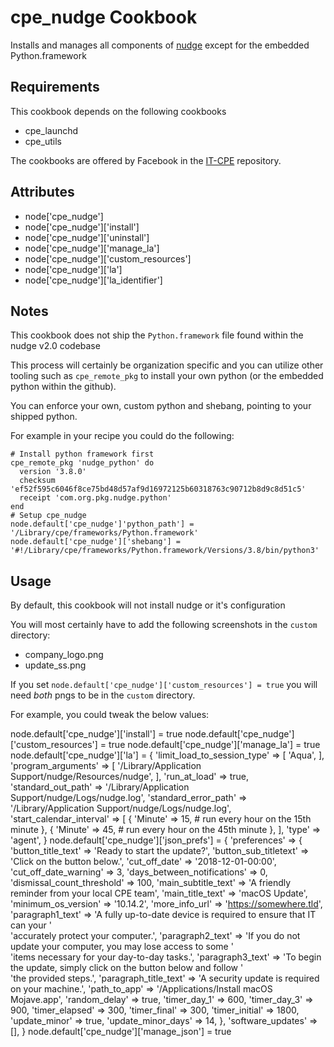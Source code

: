 cpe_nudge Cookbook
========================
Installs and manages all components of [nudge](https://github.com/erikng/nudge) except for the embedded Python.framework

Requirements
------------

This cookbook depends on the following cookbooks

* cpe_launchd
* cpe_utils

The cookbooks are offered by Facebook in the [IT-CPE](https://github.com/facebook/IT-CPE) repository.

Attributes
----------
* node['cpe_nudge']
* node['cpe_nudge']['install']
* node['cpe_nudge']['uninstall']
* node['cpe_nudge']['manage_la']
* node['cpe_nudge']['custom_resources']
* node['cpe_nudge']['la']
* node['cpe_nudge']['la_identifier']

Notes
-----
This cookbook does not ship the `Python.framework` file found within the nudge v2.0 codebase

This process will certainly be organization specific and you can utilize other tooling such as `cpe_remote_pkg` to install your own python (or the embedded python within the github).

You can enforce your own, custom python and shebang, pointing to your shipped python.

For example in your recipe you could do the following:

```
# Install python framework first
cpe_remote_pkg 'nudge_python' do
  version '3.8.0'
  checksum 'ef52f595c6046f8ce75bd48d57af9d16972125b60318763c90712b8d9c8d51c5'
  receipt 'com.org.pkg.nudge.python'
end
# Setup cpe_nudge
node.default['cpe_nudge']'python_path'] = '/Library/cpe/frameworks/Python.framework'
node.default['cpe_nudge']['shebang'] = '#!/Library/cpe/frameworks/Python.framework/Versions/3.8/bin/python3'
```

Usage
-----
By default, this cookbook will not install nudge or it's configuration

You will most certainly have to add the following screenshots in the `custom` directory:
- company_logo.png
- update_ss.png

If you set `node.default['cpe_nudge']['custom_resources'] = true` you will need _both_ pngs to be in the `custom` directory.

For example, you could tweak the below values:

node.default['cpe_nudge']['install'] = true
node.default['cpe_nudge']['custom_resources'] = true
node.default['cpe_nudge']['manage_la'] = true
node.default['cpe_nudge']['la'] = {
  'limit_load_to_session_type' => [
    'Aqua',
  ],
  'program_arguments' => [
    '/Library/Application Support/nudge/Resources/nudge',
  ],
  'run_at_load' => true,
  'standard_out_path' =>
    '/Library/Application Support/nudge/Logs/nudge.log',
  'standard_error_path' =>
    '/Library/Application Support/nudge/Logs/nudge.log',
  'start_calendar_interval' => [
    {
      'Minute' => 15, # run every hour on the 15th minute
    },
    {
      'Minute' => 45, # run every hour on the 45th minute
    },
  ],
  'type' => 'agent',
}
node.default['cpe_nudge']['json_prefs'] = {
  'preferences' => {
    'button_title_text' => 'Ready to start the update?',
    'button_sub_titletext' => 'Click on the button below.',
    'cut_off_date' => '2018-12-01-00:00',
    'cut_off_date_warning' => 3,
    'days_between_notifications' => 0,
    'dismissal_count_threshold' => 100,
    'main_subtitle_text' => 'A friendly reminder from your local CPE team',
    'main_title_text' => 'macOS Update',
    'minimum_os_version' => '10.14.2',
    'more_info_url' =>
      'https://somewhere.tld',
    'paragraph1_text' =>
      'A fully up-to-date device is required to ensure that IT can your '\
      'accurately protect your computer.',
    'paragraph2_text' =>
      'If you do not update your computer, you may lose access to some '\
      'items necessary for your day-to-day tasks.',
    'paragraph3_text' =>
      'To begin the update, simply click on the button below and follow '\
      'the provided steps.',
    'paragraph_title_text' =>
      'A security update is required on your machine.',
    'path_to_app' => '/Applications/Install macOS Mojave.app',
    'random_delay' => true,
    'timer_day_1' => 600,
    'timer_day_3' => 900,
    'timer_elapsed' => 300,
    'timer_final' => 300,
    'timer_initial' => 1800,
    'update_minor' => true,
    'update_minor_days' => 14,
  },
  'software_updates' => [],
}
node.default['cpe_nudge']['manage_json'] = true
